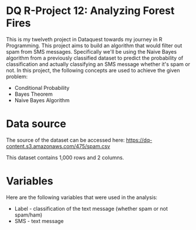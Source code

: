 # DQ R-Project 12: Analyzing Forest Fires
This is my twelveth project in Dataquest towards my journey in R Programming. This project aims to build an algorithm that would filter out spam from SMS messages. Specifically we'll be using the Naive Bayes algorithm from a previously classified dataset to predict the probability of classification and actually classifying an SMS message whether it's spam or not. In this project, the following concepts are used to achieve the given problem:
- Conditional Probability
- Bayes Theorem
- Naive Bayes Algorithm

# Data source

The source of the dataset can be accessed here: https://dq-content.s3.amazonaws.com/475/spam.csv

This dataset contains 1,000 rows and 2 columns.

# Variables

Here are the following variables that were used in the analysis:
- Label - classification of the text message (whether spam or not spam/ham)
- SMS - text message
